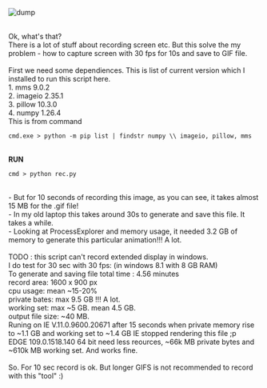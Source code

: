 ![dump](https://github.com/KarolDuracz/scratchpad/blob/main/Webapp/Simple%20http%20server%20python3/Record%20screen%20to%20GIF/output.gif?raw=true)

<br />
Ok, what's that? <br />
There is a lot of stuff about recording screen etc. But this solve the my problem - how to capture screen with 30 fps for 10s and save to GIF file. <br />
<br />
First we need some dependiences. This is list of current version which I installed to run this script here.<br />
1. mms 9.0.2 <br />
2. imageio 2.35.1 <br />
3. pillow 10.3.0 <br />
4. numpy 1.26.4 <br />
This is from command <br />

```
cmd.exe > python -m pip list | findstr numpy \\ imageio, pillow, mms
```
<br />
<b>RUN </b> <br />

```
cmd > python rec.py
```
<br />
- But for 10 seconds of recording this image, as you can see, it takes almost 15 MB for the .gif file! <br />
- In my old laptop this takes around 30s to generate and save this file. It takes a while. <br />
- Looking at ProcessExplorer and memory usage, it needed 3.2 GB of memory to generate this particular animation!!! A lot.
<br />
<br />
TODO : this script can't record extended display in windows. 

<br />
I do test for 30 sec with 30 fps: (in windows 8.1 with 8 GB RAM) <br />
To generate and saving file total time : 4.56 minutes<br />
record area: 1600 x 900 px <br />
cpu usage: mean ~15-20%<br />
private bates: max 9.5 GB !!! A lot.<br />
working set: max ~5 GB. mean 4.5 GB. <br />
output file size: ~40 MB.
<br />
Runing on IE V.11.0.9600.20671 after 15 seconds when private memory rise to ~1.1 GB and working set to ~1.4 GB IE stopped rendering this file ;p <br />
EDGE  109.0.1518.140 64 bit need less reources, ~66k MB private bytes and ~610k MB working set. And works fine. 
<br />
<br />
So. For 10 sec record is ok. But longer GIFS is not recommended to record with this "tool" :)
